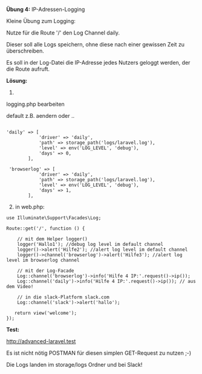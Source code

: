 **Übung 4:** IP-Adressen-Logging

Kleine Übung zum Logging: 

Nutze für die Route '/' den Log Channel daily. 

Dieser soll alle Logs speichern, ohne diese nach einer gewissen Zeit zu überschreiben. 

Es soll in der Log-Datei die IP-Adresse jedes Nutzers geloggt werden, der die Route aufruft.

**Lösung:**

1.

logging.php bearbeiten

default z.B. aendern oder ..


```

'daily' => [
            'driver' => 'daily',
            'path' => storage_path('logs/laravel.log'),
            'level' => env('LOG_LEVEL', 'debug'),
            'days' => 0,
        ],

 'browserlog' => [
            'driver' => 'daily',
            'path' => storage_path('logs/laravel.log'),
            'level' => env('LOG_LEVEL', 'debug'),
            'days' => 1,
        ],

``` 		

2. in web.php:


```
use Illuminate\Support\Facades\Log;

Route::get('/', function () {
    
    // mit dem Helper logger()
    logger('Hallo1'); //debug log level im default channel
    logger()->alert('Hilfe2'); //alert log level im default channel
    logger()->channel('browserlog')->alert('Hilfe3'); //alert log level im browserlog channel
    
    // mit der Log-Facade
    Log::channel('browserlog')->info('Hilfe 4 IP:'.request()->ip());
    Log::channel('daily')->info('Hilfe 4 IP:'.request()->ip()); // aus dem Video!

    // in die slack-Platform slack.com	
    Log::channel('slack')->alert('hallo');

   return view('welcome');
});

```

**Test:**

http://advanced-laravel.test

Es ist nicht nötig POSTMAN für diesen simplen GET-Request zu nutzen ;-)


Die Logs landen im storage/logs Ordner und bei Slack!


